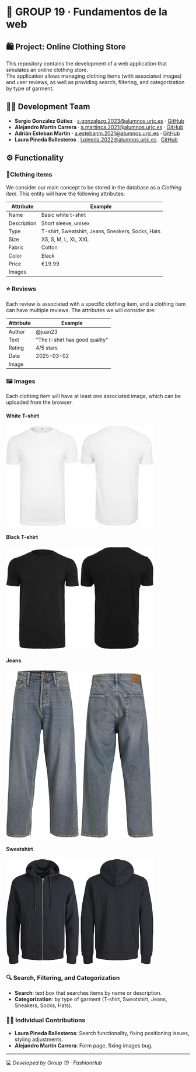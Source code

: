 # 👕 GROUP 19 · Fundamentos de la web  
## 🛍️ Project: Online Clothing Store  

This repository contains the development of a web application that simulates an online clothing store.  
The application allows managing clothing items (with associated images) and user reviews, as well as providing search, filtering, and categorization by type of garment.


## 👨‍💻 Development Team  
- **Sergio González Gútiez** · s.gonzalezg.2023@alumnos.urjc.es · [GitHub](https://github.com/sergiomadrz)  
- **Alejandro Martín Carrera** · a.martinca.2021@alumnos.urjc.es · [GitHub](https://github.com/alejandromartincarrera)  
- **Adrián Esteban Martín** · a.estebanm.2021@alumnos.urjc.es · [GitHub](https://github.com/aadri-2003)
- **Laura Pineda Ballesteros** . l.pineda.2022@alumnos.urjc.es . [GitHub](https://github.com/lauraxpb)



## ⚙️ Functionality  

### 👕**Clothing items**  
We consider our main concept to be stored in the database as a *Clothing item*. This entity will have the following attributes:

| Attribute   | Example                        |
|------------|--------------------------------|
| Name       | Basic white t-shirt            |
| Description| Short sleeve, unisex           |
| Type       | T-shirt, Sweatshirt, Jeans, Sneakers, Socks, Hats     |
| Size       | XS, S, M, L, XL, XXL           |
| Fabric     | Cotton                         |
| Color      | Black                          |
| Price      | €19.99                         |
| Images     |                                |



### ⭐ **Reviews**  
Each review is associated with a specific clothing item, and a clothing item can have multiple reviews. The attributes we will consider are:  

| Attribute | Example                             |
|-----------|-------------------------------------|
| Author    | @juan23                             |
| Text      | "The t-shirt has good quality"      |
| Rating    | 4/5 stars                           |
| Date      | 2025-03-02                          |
| Image     |                                     |



### 🖼️ Images  
Each clothing item will have at least one associated image, which can be uploaded from the browser.  

####  White T-shirt

<img src="images/camiseta1_1.jpg" width="200px" />
<img src="images/camiseta1_2.jpg" width="200px" />

####  Black T-shirt

<img src="images/camiseta2_1.jpg" width="200px" />
<img src="images/camiseta2_2.jpg" width="200px" />

####  Jeans

<img src="images/vaquero1_1.jpg" width="200px" />
<img src="images/vaquero1_2.jpg" width="200px" />

####  Sweatshirt

<img src="images/sudadera1_1.jpg" width="200px" />
<img src="images/sudadera1_2.jpg" width="200px" />


### 🔍 Search, Filtering, and Categorization  
- **Search**: text box that searches items by name or description.  
- **Categorization**: by type of garment (T-shirt, Sweatshirt, Jeans, Sneakers, Socks, Hats).  



### 👩‍🎨 Individual Contributions  
- **Laura Pineda Ballesteros**: Search functionality, fixing positioning issues, styling adjustments.
- **Alejandro Martín Carrera**: Form page, fixing images bug.

----

💻 *Developed by Group 19 · FashionHub*
